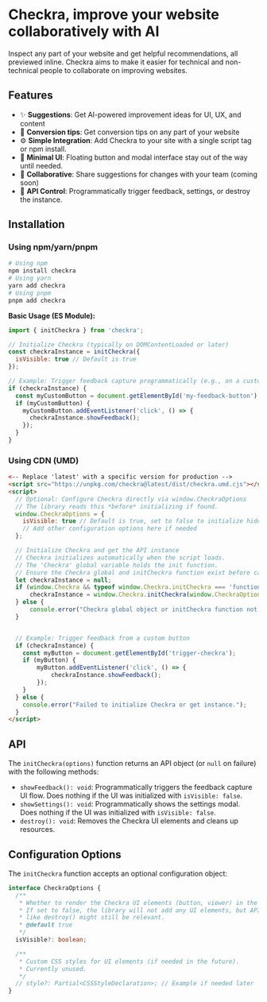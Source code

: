 # Checkra, improve your website collaboratively with AI

Inspect any part of your website and get helpful recommendations, all previewed inline. Checkra aims to make it easier for technical and non-technical people to collaborate on improving websites.

 ## Features

- ✨ **Suggestions**: Get AI-powered improvement ideas for UI, UX, and content
- 💬 **Conversion tips**: Get conversion tips on any part of your website
- ⚙️ **Simple Integration**: Add Checkra to your site with a single script tag or npm install.
- 🎨 **Minimal UI**: Floating button and modal interface stay out of the way until needed.
- 🤝 **Collaborative**: Share suggestions for changes with your team (coming soon)
- 🔌 **API Control**: Programmatically trigger feedback, settings, or destroy the instance.

## Installation

### Using npm/yarn/pnpm

```bash
# Using npm
npm install checkra
# Using yarn
yarn add checkra
# Using pnpm
pnpm add checkra
```

**Basic Usage (ES Module):**

```javascript
import { initCheckra } from 'checkra';

// Initialize Checkra (typically on DOMContentLoaded or later)
const checkraInstance = initCheckra({
  isVisible: true // Default is true
});

// Example: Trigger feedback capture programmatically (e.g., on a custom button click)
if (checkraInstance) {
  const myCustomButton = document.getElementById('my-feedback-button');
  if (myCustomButton) {
    myCustomButton.addEventListener('click', () => {
      checkraInstance.showFeedback();
    });
  }
}
```

### Using CDN (UMD)

```html
<-- Replace 'latest' with a specific version for production -->
<script src="https://unpkg.com/checkra@latest/dist/checkra.umd.cjs"></script>
<script>
  // Optional: Configure Checkra directly via window.CheckraOptions
  // The library reads this *before* initializing if found.
  window.CheckraOptions = {
    isVisible: true // Default is true, set to false to initialize hidden
    // Add other configuration options here if needed
  };

  // Initialize Checkra and get the API instance
  // Checkra initializes automatically when the script loads.
  // The 'Checkra' global variable holds the init function.
  // Ensure the Checkra global and initCheckra function exist before calling
  let checkraInstance = null;
  if (window.Checkra && typeof window.Checkra.initCheckra === 'function') {
      checkraInstance = window.Checkra.initCheckra(window.CheckraOptions);
  } else {
      console.error("Checkra global object or initCheckra function not found.");
  }


  // Example: Trigger feedback from a custom button
  if (checkraInstance) {
    const myButton = document.getElementById('trigger-checkra');
    if (myButton) {
        myButton.addEventListener('click', () => {
            checkraInstance.showFeedback();
        });
    }
  } else {
    console.error("Failed to initialize Checkra or get instance.");
  }
</script>
```

## API

The `initCheckra(options)` function returns an API object (or `null` on failure) with the following methods:

*   `showFeedback(): void`: Programmatically triggers the feedback capture UI flow. Does nothing if the UI was initialized with `isVisible: false`.
*   `showSettings(): void`: Programmatically shows the settings modal. Does nothing if the UI was initialized with `isVisible: false`.
*   `destroy(): void`: Removes the Checkra UI elements and cleans up resources.

## Configuration Options

The `initCheckra` function accepts an optional configuration object:

```typescript
interface CheckraOptions {
  /**
   * Whether to render the Checkra UI elements (button, viewer) in the DOM.
   * If set to false, the library will not add any UI elements, but API methods
   * like destroy() might still be relevant.
   * @default true
   */
  isVisible?: boolean;

  /**
   * Custom CSS styles for UI elements (if needed in the future).
   * Currently unused.
   */
  // style?: Partial<CSSStyleDeclaration>; // Example if needed later
}
```

